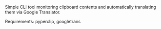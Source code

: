Simple CLI tool monitoring clipboard contents and automatically translating them via Google Translator.

Requirements: pyperclip, googletrans
